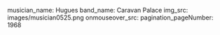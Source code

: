 musician_name: Hugues
band_name: Caravan Palace
img_src: images/musician0525.png
onmouseover_src: 
pagination_pageNumber: 1968